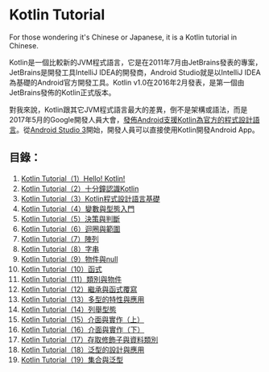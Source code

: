 # Kotlin Tutorial
For those wondering it's Chinese or Japanese, it is a Kotlin tutorial in Chinese.

Kotlin是一個比較新的JVM程式語言，它是在2011年7月由JetBrains發表的專案，JetBrains是開發工具IntelliJ IDEA的開發商，Android Studio就是以IntelliJ IDEA為基礎的Android官方開發工具。Kotlin v1.0在2016年2月發表，是第一個由JetBrains發佈的Kotlin正式版本。

對我來說，Kotlin跟其它JVM程式語言最大的差異，倒不是架構或語法，而是2017年5月的Google開發人員大會，[發佈Android支援Kotlin為官方的程式設計語言](https://developer.android.com/kotlin/index.html)。從[Android Studio 3](https://android-developers.googleblog.com/2017/05/android-studio-3-0-canary1.html)開始，開發人員可以直接使用Kotlin開發Android App。

## 目錄：

1. [Kotlin Tutorial（1）Hello! Kotlin!](http://www.codedata.com.tw/kotlin/kt01/)
2. [Kotlin Tutorial（2）十分鐘認識Kotlin](http://www.codedata.com.tw/kotlin/kt02/)
3. [Kotlin Tutorial（3）Kotlin程式設計語言基礎](http://www.codedata.com.tw/kotlin/kt03/)
4. [Kotlin Tutorial（4）變數與型態入門](http://www.codedata.com.tw/kotlin/kt04/)
5. [Kotlin Tutorial（5）決策與判斷](http://www.codedata.com.tw/kotlin/kt05/)
6. [Kotlin Tutorial（6）迴圈與範圍](http://www.codedata.com.tw/kotlin/kt06/)
7. [Kotlin Tutorial（7）陣列](http://www.codedata.com.tw/kotlin/kt07/)
8. [Kotlin Tutorial（8）字串](http://www.codedata.com.tw/kotlin/kt08/)
9. [Kotlin Tutorial（9）物件與null](http://www.codedata.com.tw/kotlin/kt09/)
10. [Kotlin Tutorial（10）函式](http://www.codedata.com.tw/kotlin/kt10/)
11. [Kotlin Tutorial（11）類別與物件](http://www.codedata.com.tw/kotlin/kt11/)
12. [Kotlin Tutorial（12）繼承與函式覆寫](http://www.codedata.com.tw/kotlin/kt12/)
13. [Kotlin Tutorial（13）多型的特性與應用](http://www.codedata.com.tw/kotlin/kt13/)
14. [Kotlin Tutorial（14）列舉型態](http://www.codedata.com.tw/kotlin/kt14/)
15. [Kotlin Tutorial（15）介面與實作（上）](http://www.codedata.com.tw/kotlin/kt15/)
16. [Kotlin Tutorial（16）介面與實作（下）](http://www.codedata.com.tw/kotlin/kt16/)
17. [Kotlin Tutorial（17）存取修飾子與資料類別](http://www.codedata.com.tw/kotlin/kt17/)
18. [Kotlin Tutorial（18）泛型的設計與應用](http://www.codedata.com.tw/kotlin/kt18/)
19. [Kotlin Tutorial（19）集合與泛型](http://www.codedata.com.tw/kotlin/kt19/)
